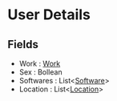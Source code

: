 # User Details

## Fields

- Work : [Work](Work.md)
- Sex : Bollean
- Softwares : List<[Software](Software.md)>
- Location : List<[Location](Location.md)>
